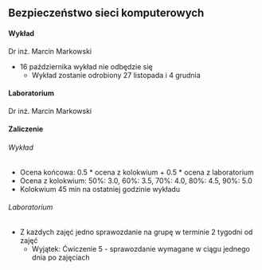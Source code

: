 ## Bezpieczeństwo sieci komputerowych

#### Wykład
Dr inż. Marcin Markowski

* 16 października wykład nie odbędzie się
	* Wykład zostanie odrobiony 27 listopada i 4 grudnia

#### Laboratorium
Dr inż. Marcin Markowski

#### Zaliczenie
###### Wykład
* Ocena końcowa: 0.5 * ocena z kolokwium + 0.5 * ocena z laboratorium
* Ocena z kolokwium: 50%: 3.0, 60%: 3.5, 70%: 4.0, 80%: 4.5, 90%: 5.0
* Kolokwium 45 min na ostatniej godzinie wykładu

###### Laboratorium
* Z każdych zajęć jedno sprawozdanie na grupę w terminie 2 tygodni od zajęć
	* Wyjątek: Ćwiczenie 5 - sprawozdanie wymagane w ciągu jednego dnia po zajęciach
